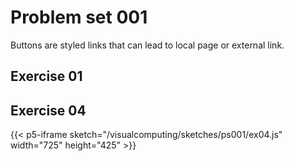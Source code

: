 # Problem set 001

Buttons are styled links that can lead to local page or external link.

## Exercise 01

## Exercise 04

{{< p5-iframe sketch="/visualcomputing/sketches/ps001/ex04.js" width="725" height="425" >}} 
